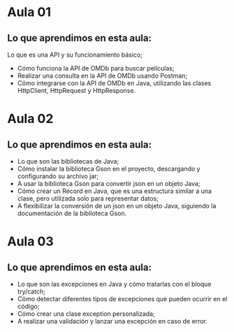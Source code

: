 # Aula 01

## Lo que aprendimos en esta aula:

Lo que es una API y su funcionamiento básico;
- Cómo funciona la API de OMDb para buscar películas;
- Realizar una consulta en la API de OMDb usando Postman;
- Cómo integrarse con la API de OMDb en Java, utilizando las clases HttpClient, HttpRequest y HttpResponse.

# Aula 02

## Lo que aprendimos en esta aula:

- Lo que son las bibliotecas de Java;
- Cómo instalar la biblioteca Gson en el proyecto, descargando y configurando su archivo jar;
- A usar la biblioteca Gson para convertir json en un objeto Java;
- Cómo crear un Record en Java, que es una estructura similar a una clase, pero utilizada solo para representar datos;
- A flexibilizar la conversión de un json en un objeto Java, siguiendo la documentación de la biblioteca Gson.

# Aula 03

## Lo que aprendimos en esta aula:

- Lo que son las excepciones en Java y cómo tratarlas con el bloque try/catch;
- Cómo detectar diferentes tipos de excepciones que pueden ocurrir en el código;
- Cómo crear una clase exception personalizada;
- A realizar una validación y lanzar una excepción en caso de error.